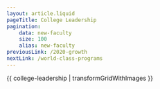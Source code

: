 ```yaml
---
layout: article.liquid
pageTitle: College Leadership
pagination:
    data: new-faculty
    size: 100
    alias: new-faculty
previousLink: /2020-growth
nextLink: /world-class-programs
---
```


{{ college-leadership | transformGridWithImages }}